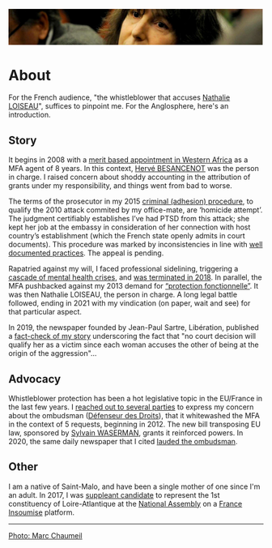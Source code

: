 ![marc-chaumeil](_aux/marc-chaumeil.png)

# About

For the French audience, "the whistleblower that accuses [Nathalie LOISEAU](https://twitter.com/nathalieloiseau)",
suffices to pinpoint me.
For the Anglosphere, here's an introduction.

## Story

It begins in 2008 with a [merit based appointment in Western Africa](./pieces/82f04043/82f04043.pdf) as a MFA agent of 8 years.
In this context, [Hervé BESANCENOT](https://www.whoswho.fr/bio/herve-besancenot_57889) was the person in charge. 
I raised concern about shoddy accounting in the attribution of grants under my responsibility, and things went from bad to worse.

The terms of the prosecutor in my 2015 [criminal (adhesion) procedure](./demarches/aplogan.md), 
to qualify the 2010 attack commited by my office-mate, 
are ‘homicide attempt’. The judgment certifiably establishes I’ve had PTSD from this attack;
she kept her job at the embassy in consideration of her connection with host country’s establishment
(which the French state openly admits in court documents). 
This procedure was marked by inconsistencies in line with [well documented practices](./vp/denijust.md#jl2014). 
The appeal is pending. 

Rapatried against my will, I faced professional sidelining,
triggering a [cascade of mental health crises](./demarches/autre.md#a999fcb2),
and [was terminated in 2018](./demarches/radiation.md). In parallel, 
the MFA pushbacked against my 2013 demand for [“protection fonctionnelle”](./demarches/pf.md). It was then Nathalie LOISEAU, the person in charge.
A long legal battle followed, ending in 2021 with my vindication (on paper, wait and see) for that particular aspect. 

In 2019, the newspaper founded by Jean-Paul Sartre, Libération, published a [fact-check of my story](./demarches/medias.md#pezetnicolas)
underscoring the fact that "no court decision will qualify her as a victim since each woman accuses the other of being at the origin of the aggression"...

## Advocacy

Whistleblower protection has been a hot legislative topic in the EU/France in the last few years. 
I [reached out to several parties](./demarches/influence.md) to express my concern about the ombudsman ([Défenseur des Droits](https://twitter.com/Defenseurdroits)), 
that it whitewashed the MFA in the context of 5 requests, beginning in 2012. 
The new bill transposing EU law, sponsored by [Sylvain WASERMAN](https://twitter.com/SylvainWaserman), grants it reinforced powers. 
In 2020, the same daily newspaper that I cited [lauded the ombudsman](./vp/parlement.md#touboninesp).

<!--
[French corruption](./vp/corruption.md) is a literary genre of its own. But with notable authoritative exceptions, it has a blindspot: the courts. His entire life, 
a French citizen is told: "when a politician is sentenced, it's good/bad for democracy" depending on whether [a judge](./vp/corruption.md#joly2021revolue) or a politician is speaking. But sentences rarely carry through to judgments of last resort: they're propaganda that go by the name of [_game of appearances_](vp/corruption.md#japparences). Featured in this Wiki are the [Elf affair](./vp/elf.md) that made [Eva Joly](https://twitter.com/EvaJoly) iconic, and the sensational [Carlton affair](./vp/carlton.md). For those unsure what to believe, [Sarkozy's fate](https://www.nytimes.com/2021/03/01/world/europe/france-sarkozy-trial-guilty.html?utm_source=pocket_mylist) post presidential election is a must-watch. 

"France is not in Chaos" told [Nathalie LOISEAU to "DW's Conflit Zone" in 2020](https://www.dw.com/en/mep-nathalie-loiseau-france-is-not-in-chaos/a-52083156). The red caps (2014), the yellow vests (2018-2019), and the zadists (1968-2018),
have in common [low intensity warfare, and the state backing off](./vp/democralter.md#lecoq2018projects).
But that hasn't disturbed institutionalized deception towards the masses.
Faced with "no crisis should go to waste", [alternative democracy](./vp/democrater.md) already looks hackneyed.
Thus the aim of this wiki: moving past the stalemate by [getting curious and engaged](./vp/robenoire.md#carage2015demontg).
My role vis à vis NGOs and IGOs is clear: to [incite them](./demarches/influence.md) to join. 
[HRW did its job vis à vis the MFA](./vp/mae.md#HRWfrance), but it has remained under the radar. 
-->

## Other

I am a native of Saint-Malo, and have been a single mother of one since I'm an adult. In 2017, I was [suppleant candidate](http://www.nantes-infos.fr/legislatives-1ere-circonscription-de-la-loire-atlantique-christophe-le-tallec-et-francoise-nicolas-candidats-de-la-france-insoumise-3-5-137.html) to represent the 1st constituency of Loire-Atlantique at the [National Assembly](https://www.yourarticlelibrary.com/essay/the-national-assembly-of-french-parliament/44269
) on a [France Insoumise](https://twitter.com/FranceInsoumise) platform.

---
[Photo: Marc Chaumeil](https://www.liberation.fr/resizer/Ygw6gn4dOU3szIG7zi8ZbVTAkFM=/800x0/filters:format(jpg):quality(70)/cloudfront-eu-central-1.images.arcpublishing.com/liberation/6LH7K6MIGVT62DR63VG463FTWM.jpg)

